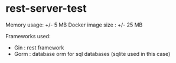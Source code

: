 # rest-server-test

Memory usage: +/- 5 MB
Docker image size : +/- 25 MB

Frameworks used:
- Gin : rest framework
- Gorm : database orm for sql databases (sqlite used in this case)